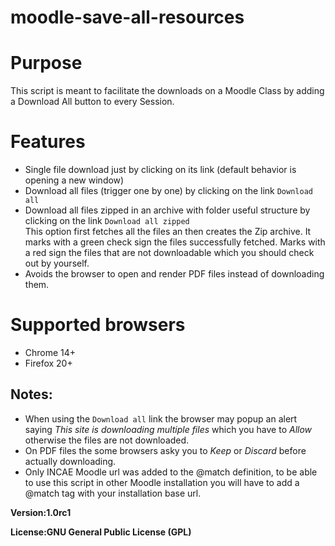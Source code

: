moodle-save-all-resources
=========================

<h1>Purpose</h1>
This script is meant to facilitate the downloads on a Moodle Class by adding a Download All button to every Session.

<h1>Features</h1>
<ul>
    <li>Single file download just by clicking on its link (default behavior is opening a new window)</li>
    <li>Download all files (trigger one by one) by clicking on the link <code>Download all</code></li>
    <li>Download all files zipped in an archive with folder useful structure  by clicking on the link <code>Download all zipped</code><br/>
    This option first fetches all the files an then creates the Zip archive. It marks with a green check sign the files successfully fetched. Marks with a red sign the files that are not downloadable which you should check out by yourself.
    </li>
    <li>Avoids the browser to open and render PDF files instead of downloading them.</li>
</ul>

<h1>Supported browsers</h1>
<ul>
    <li>Chrome 14+</li>
    <li>Firefox 20+</li>
</ul>

<h2><strong>Notes:</strong></h2>
<ul>
    <li>When using the <code>Download all</code> link the browser may popup an alert saying <em>This site is downloading multiple files</em> which you have to <em>Allow</em> otherwise the files are not downloaded.</li>
    <li>On PDF files the some browsers asky you to <em>Keep</em> or <em>Discard</em> before actually downloading.</li>
    <li>Only INCAE Moodle url was added to the @match definition, to be able to use this script in other Moodle installation you will have to add a @match tag with your installation base url.</li>
</ul>

<b>Version:<b>1.0rc1

<b>License:<b>GNU General Public License (GPL)

